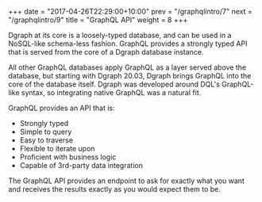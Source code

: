 +++
date = "2017-04-26T22:29:00+10:00"
prev = "/graphqlintro/7"
next = "/graphqlintro/9"
title = "GraphQL API"
weight = 8
+++

Dgraph at its core is a loosely-typed database, and can be used in a NoSQL-like schema-less fashion. GraphQL provides a strongly typed API that is served from the core of a Dgraph database instance.

All other GraphQL databases apply GraphQL as a layer served above the database, but starting with Dgraph 20.03, Dgraph brings GraphQL into the core of the database itself. Dgraph was developed around DQL's GraphQL-like syntax, so integrating native GraphQL was a natural fit.

GraphQL provides an API that is:

- Strongly typed
- Simple to query
- Easy to traverse
- Flexible to iterate upon
- Proficient with business logic
- Capable of 3rd-party data integration

The GraphQL API provides an endpoint to ask for exactly what you want and receives the results exactly as you would expect them to be.
